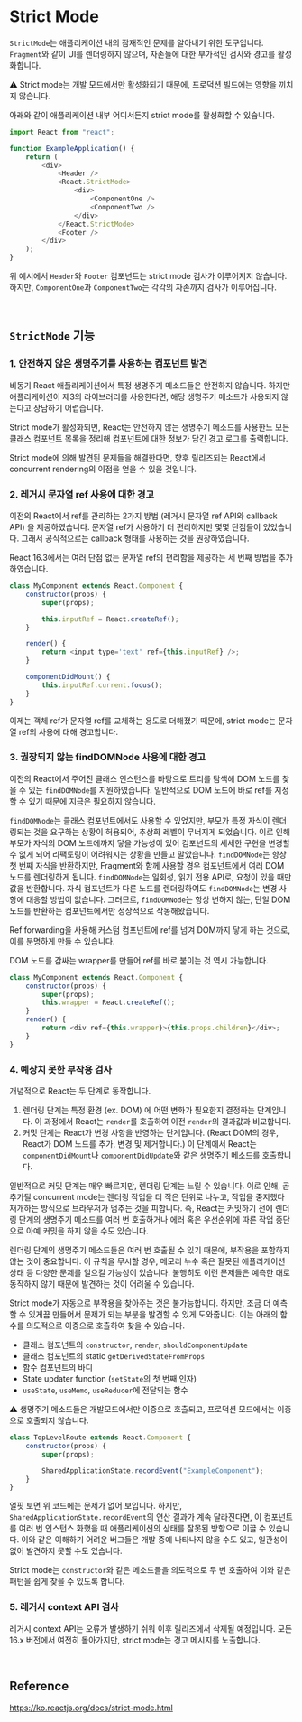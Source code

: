 # Strict Mode

`StrictMode`는 애플리케이션 내의 잠재적인 문제를 알아내기 위한 도구입니다. `Fragment`와 같이 UI를 렌더링하지 않으며, 자손들에 대한 부가적인 검사와 경고를 활성화합니다.

⚠️ Strict mode는 개발 모드에서만 활성화되기 때문에, 프로덕션 빌드에는 영향을 끼치지 않습니다.

아래와 같이 애플리케이션 내부 어디서든지 strict mode를 활성화할 수 있습니다.

```javascript
import React from "react";

function ExampleApplication() {
    return (
        <div>
            <Header />
            <React.StrictMode>
                <div>
                    <ComponentOne />
                    <ComponentTwo />
                </div>
            </React.StrictMode>
            <Footer />
        </div>
    );
}
```

위 예시에서 `Header`와 `Footer` 컴포넌트는 strict mode 검사가 이루어지지 않습니다. 하지만, `ComponentOne`과 `ComponentTwo`는 각각의 자손까지 검사가 이루어집니다.

<br>

## `StrictMode` 기능

### 1. 안전하지 않은 생명주기를 사용하는 컴포넌트 발견

비동기 React 애플리케이션에서 특정 생명주기 메소드들은 안전하지 않습니다. 하지만 애플리케이션이 제3의 라이브러리를 사용한다면, 해당 생명주기 메소드가 사용되지 않는다고 장담하기 어렵습니다.

Strict mode가 활성화되면, React는 안전하지 않는 생명주기 메소드를 사용한느 모든 클래스 컴포넌트 목록을 정리해 컴포넌트에 대한 정보가 담긴 경고 로그를 출력합니다.

Strict mode에 의해 발견된 문제들을 해결한다면, 향후 릴리즈되는 React에서 concurrent rendering의 이점을 얻을 수 있을 것입니다.

### 2. 레거시 문자열 ref 사용에 대한 경고

이전의 React에서 ref를 관리하는 2가지 방법 (레거시 문자열 ref API와 callback API) 을 제공하였습니다. 문자열 ref가 사용하기 더 편리하지만 몇몇 단점들이 있었습니다. 그래서 공식적으로는 callback 형태를 사용하는 것을 권장하였습니다.

React 16.3에서는 여러 단점 없는 문자열 ref의 편리함을 제공하는 세 번째 방법을 추가하였습니다.

```javascript
class MyComponent extends React.Component {
    constructor(props) {
        super(props);

        this.inputRef = React.createRef();
    }

    render() {
        return <input type='text' ref={this.inputRef} />;
    }

    componentDidMount() {
        this.inputRef.current.focus();
    }
}
```

이제는 객체 ref가 문자열 ref를 교체하는 용도로 더해졌기 때문에, strict mode는 문자열 ref의 사용에 대해 경고합니다.

### 3. 권장되지 않는 findDOMNode 사용에 대한 경고

이전의 React에서 주어진 클래스 인스턴스를 바탕으로 트리를 탐색해 DOM 노드를 찾을 수 있는 `findDOMNode`를 지원하였습니다. 일반적으로 DOM 노드에 바로 ref를 지정할 수 있기 때문에 지금은 필요하지 않습니다.

`findDOMNode`는 클래스 컴포넌트에서도 사용할 수 있었지만, 부모가 특정 자식이 렌더링되는 것을 요구하는 상황이 허용되어, 추상화 레벨이 무너지게 되었습니다. 이로 인해 부모가 자식의 DOM 노드에까지 닿을 가능성이 있어 컴포넌트의 세세한 구현을 변경할 수 없게 되어 리팩토링이 어려워지는 상황을 만들고 말았습니다. `findDOMNode`는 항상 첫 번쨰 자식을 반환하지만, Fragment와 함께 사용할 경우 컴포넌트에서 여러 DOM 노드를 렌더링하게 됩니다. `findDOMNode`는 일회성, 읽기 전용 API로, 요청이 있을 때만 값을 반환합니다. 자식 컴포넌트가 다른 노드를 렌더링하여도 `findDOMNode`는 변경 사항에 대응할 방법이 없습니다. 그러므로, `findDOMNode`는 항상 변하지 않는, 단일 DOM 노드를 반환하는 컴포넌트에서만 정상적으로 작동해왔습니다.

Ref forwarding을 사용해 커스텀 컴포넌트에 ref를 넘겨 DOM까지 닿게 하는 것으로, 이를 분명하게 만들 수 있습니다.

DOM 노드를 감싸는 wrapper를 만들어 ref를 바로 붙이는 것 역시 가능합니다.

```javascript
class MyComponent extends React.Component {
    constructor(props) {
        super(props);
        this.wrapper = React.createRef();
    }
    render() {
        return <div ref={this.wrapper}>{this.props.children}</div>;
    }
}
```

### 4. 예상치 못한 부작용 검사

개념적으로 React는 두 단계로 동작합니다.

1. 렌더링 단계는 특정 환경 (ex. DOM) 에 어떤 변화가 필요한지 결정하는 단계입니다. 이 과정에서 React는 `render`를 호출하여 이전 `render`의 결과값과 비교합니다.
2. 커밋 단계는 React가 변경 사항을 반영하는 단계입니다. (React DOM의 경우, React가 DOM 노드를 추가, 변경 및 제거합니다.) 이 단계에서 React는 `componentDidMount`나 `componentDidUpdate`와 같은 생명주기 메소드를 호출합니다.

일반적으로 커밋 단계는 매우 빠르지만, 렌더링 단계는 느릴 수 있습니다. 이로 인해, 곧 추가될 concurrent mode는 렌더링 작업을 더 작은 단위로 나누고, 작업을 중지했다 재개하는 방식으로 브라우저가 멈추는 것을 피합니다. 즉, React는 커밋하기 전에 렌더링 단계의 생명주기 메소드를 여러 번 호출하거나 에러 혹은 우선순위에 따른 작업 중단으로 아예 커밋을 하지 않을 수도 있습니다.

렌더링 단계의 생명주기 메소드들은 여러 번 호출될 수 있기 때문에, 부작용을 포함하지 않는 것이 중요합니다. 이 규칙을 무시할 경우, 메모리 누수 혹은 잘못된 애플리케이션 상태 등 다양한 문제를 일으킬 가능성이 있습니다. 불행히도 이런 문제들은 예측한 대로 동작하지 않기 때문에 발견하는 것이 어려울 수 있습니다.

Strict mode가 자동으로 부작용을 찾아주는 것은 불가능합니다. 하지만, 조금 더 예측할 수 있게끔 만들어서 문제가 되는 부분을 발견할 수 있게 도와줍니다. 이는 아래의 함수를 의도적으로 이중으로 호출하여 찾을 수 있습니다.

-   클래스 컴포넌트의 `constructor`, `render`, `shouldComponentUpdate`
-   클래스 컴포넌트의 static `getDerivedStateFromProps`
-   함수 컴포넌트의 바디
-   State updater function (`setState`의 첫 번째 인자)
-   `useState`, `useMemo`, `useReducer`에 전달되는 함수

⚠️ 생명주기 메소드들은 개발모드에서만 이중으로 호출되고, 프로덕션 모드에서는 이중으로 호출되지 않습니다.

```javascript
class TopLevelRoute extends React.Component {
    constructor(props) {
        super(props);

        SharedApplicationState.recordEvent("ExampleComponent");
    }
}
```

얼핏 보면 위 코드에는 문제가 없어 보입니다. 하지만, `SharedApplicationState.recordEvent`의 연산 결과가 계속 달라진다면, 이 컴포넌트를 여러 번 인스턴스 화했을 때 애플리케이션의 상태를 잘못된 방향으로 이끌 수 있습니다. 이와 같은 이해하기 어려운 버그들은 개발 중에 나타나지 않을 수도 있고, 일관성이 없어 발견하지 못할 수도 있습니다.

Strict mode는 `constructor`와 같은 메소드들을 의도적으로 두 번 호출하여 이와 같은 패턴을 쉽게 찾을 수 있도록 합니다.

### 5. 레거시 context API 검사

레거시 context API는 오류가 발생하기 쉬워 이후 릴리즈에서 삭제될 예정입니다. 모든 16.x 버전에서 여전히 돌아가지만, strict mode는 경고 메시지를 노출합니다.

<br>

## Reference

https://ko.reactjs.org/docs/strict-mode.html
